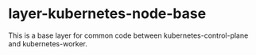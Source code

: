 # layer-kubernetes-node-base

This is a base layer for common code between kubernetes-control-plane and
kubernetes-worker.
